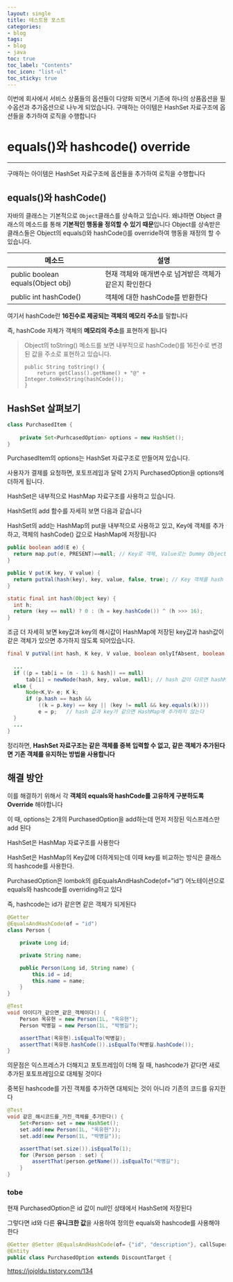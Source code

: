 ```yaml
---
layout: single
title: 테스트용 포스트
categories:
- blog
tags: 
- blog 
- java
toc: true
toc_label: "Contents"
toc_icon: "list-ul"
toc_sticky: true
---
```


이번에 회사에서 서비스 상품들의 옵션들이 다양화 되면서  기존에 하나의 상품옵션을 필수옵션과 추가옵션으로 나누게 되었습니다. 
구매하는 아이템은 HashSet 자료구조에 옵션들을 추가하여 로직을 수행합니다

# equals()와 hashcode() override
---
구매하는 아이템은 HashSet 자료구조에 옵션들을 추가하여 로직을 수행합니다

## equals()와 hashCode()

자바의 클래스는 기본적으로 `Object`클래스를 상속하고 있습니다.
왜냐하면 Object 클래스의 메소드를 통해 **기본적인 행동을 정의할 수 있기 때문**입니다
Object를 상속받은 클래스들은 Object의 equals()와 hashCode()를 override하여 행동을 재정의 할 수 있습니다.

| 메소드                            | 설명                                                   |
| --------------------------------- | ------------------------------------------------------ |
| public boolean equals(Object obj) | 현재 객체와 매개변수로 넘겨받은 객체가 같은지 확인한다 |
| public int hashCode()             | 객체에 대한 hashCode를 반환한다                        |



여기서 hashCode란 **16진수로 제공되는 객체의 메모리 주소**를 말합니다

즉, hashCode 자체가 객체의 **메모리의 주소**를 표현하게 됩니다

> Object의 toString() 메소드를 보면 내부적으로 hashCode()를 16진수로 변경된 값을 주소로 표현하고 있습니다.
>
> ```
> public String toString() {
>     return getClass().getName() + "@" + Integer.toHexString(hashCode());
> }
> ```



## HashSet 살펴보기

```java
class PurchasedItem {
  
  	private Set<PurhcasedOption> options = new HashSet();
}
```

PurchasedItem의 options는 HashSet<PurchasedOption> 자료구조로 만들어져 있습니다.

사용자가 결제를 요청하면, 포토프레임과 달력 2가지 PurchasedOption을 options에 더하게 됩니다.



HashSet은 내부적으로 HashMap 자료구조를 사용하고 있습니다.

HashSet의 add 함수를 자세히 보면 다음과 같습니다

HashSet의 add는 HashMap의 put을 내부적으로 사용하고 있고, Key에 객체를 추가하고, 객체의 hashCode() 값으로 HashMap에 저장됩니다

```java
public boolean add(E e) {
  return map.put(e, PRESENT)==null; // Key로 객체, Value로는 Dummy Object를 추가
}
```

```java
public V put(K key, V value) {
  return putVal(hash(key), key, value, false, true); // Key 객체를 hash 값으로 구분
}
```

```java
static final int hash(Object key) {
  int h;
  return (key == null) ? 0 : (h = key.hashCode()) ^ (h >>> 16);
}
```

조금 더 자세히 보면 key값과 key의 해시값이 HashMap에 저장된 key값과 hash값이 같은 객체가 있으면 추가하지 않도록 되어있습니다. 

```java
final V putVal(int hash, K key, V value, boolean onlyIfAbsent, boolean evict) {
  
  ...
  if ((p = tab[i = (n - 1) & hash]) == null)
      tab[i] = newNode(hash, key, value, null); // hash 값이 다르면 hashMap에 추가한다
  else {
      Node<K,V> e; K k;
      if (p.hash == hash &&
          ((k = p.key) == key || (key != null && key.equals(k))))
          e = p;   // hash 값과 key가 같으면 HashMap에 추가하지 않는다
  }
  ...
}
```

정리하면, **HashSet 자료구조는 같은 객체를 중복 입력할 수 없고, 같은 객체가 추가된다면 기존 객체를 유지하는 방법을 사용합니다**



## 해결 방안

이를 해결하기 위해서 각 **객체의 equals와 hashCode를 고유하게 구분하도록 Override** 해야합니다

이 때, options는 2개의 PurchasedOption을 add하는데 먼저 저장된 익스프레스만 add 된다

HashSet은 HashMap 자료구조를 사용한다

HashSet은 HashMap의 Key값에 더하게되는데 이때 key를 비교하는 방식은 클래스의 hashcode를 사용한다.

PurchasedOption은 lombok의 @EqualsAndHashCode(of=”id”) 어노테이션으로 equals와 hashcode를 overriding하고 있다

즉, hashcode는 id가 같은면 같은 객체가 되게된다

```java
@Getter
@EqualsAndHashCode(of = "id")
class Person {

    private Long id;

    private String name;

    public Person(Long id, String name) {
        this.id = id;
        this.name = name;
    }
}

@Test
void 아이디가_같으면_같은_객체이다() {
    Person 옥유현 = new Person(1L, "옥유현");
    Person 박병길 = new Person(1L, "박병길");

    assertThat(옥유현).isEqualTo(박병길);
    assertThat(옥유현.hashCode()).isEqualTo(박병길.hashCode());
}
```

의문점은 익스프레스가 더해지고 포토프레임이 더해 질 때, hashcode가 같다면 새로 추가된 포토프레임으로 대체될 것이다

중복된 hashcode를 가진 객체를 추가하면 대체되는 것이 아니라 기존의 코드를 유지한다

```java
@Test
void 같은_해시코드를_가진_객체를_추가한다() {
    Set<Person> set = new HashSet();
    set.add(new Person(1L, "옥유현"));
    set.add(new Person(1L, "박병길"));

    assertThat(set.size()).isEqualTo(1);
    for (Person person : set) {
        assertThat(person.getName()).isEqualTo("박병길");
    }
}
```



### tobe

현재 PurchasedOption은 id 값이 null인 상태에서 HashSet에 저장된다

그렇다면 id와 다른 **유니크한 값**을 사용하여 정의한 equals와 hashcode를 사용해야 한다

```java
@Getter @Setter @EqualsAndHashCode(of= {"id", "description"}, callSuper=false)
@Entity
public class PurchasedOption extends DiscountTarget {
```

https://jojoldu.tistory.com/134
